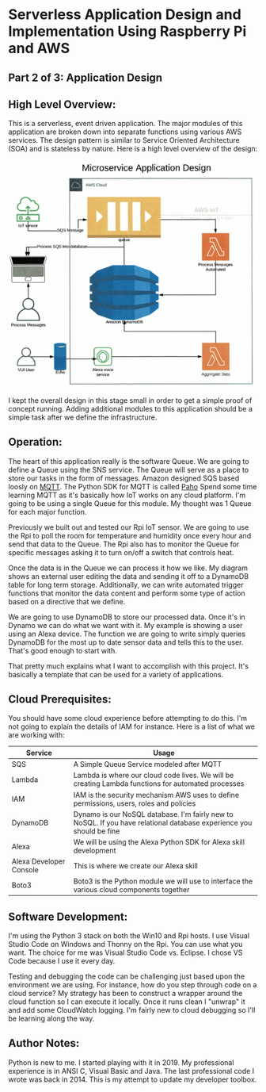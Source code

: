 # Serverless Application Design and Implementation Using Raspberry Pi and AWS
## Part 2 of 3: Application Design

## High Level Overview:
This is a serverless, event driven application. The major modules of this application are broken down into separate functions using various AWS services. The design pattern is similar to Service Oriented Architecture (SOA) and is stateless by nature. Here is a high level overview of the design:

![app-dev](images/app-design.jpg "app-dev")

I kept the overall design in this stage small in order to get a simple proof of concept running. Adding additional modules to this application should be a simple task after we define the infrastructure.

## Operation:
The heart of this application really is the software Queue. We are going to define a Queue using the SNS service. The Queue will serve as a place to store our tasks in the form of messages. Amazon designed SQS based loosly on [MQTT](http://mqtt.org/). The Python SDK for MQTT is called [Paho](http://pypi.org/project/paho-mqtt/) Spend some time learning MQTT as it's basically how IoT works on any cloud platform. I'm going to be using a single Queue for this module. My thought was 1 Queue for each major function.

Previously we built out and tested our Rpi IoT sensor. We are going to use the Rpi to poll the room for temperature and humidity once every hour and send that data to the Queue. The Rpi also has to monitor the Queue for specific messages asking it to turn on/off a switch that controls heat.

Once the data is in the Queue we can process it how we like. My diagram shows an external user editing the data and sending it off to a DynamoDB table for long term storage. Additionally, we can write automated trigger functions that monitor the data content and perform some type of action based on a directive that we define. 

We are going to use DynamoDB to store our processed data. Once it's in Dynamo we can do what we want with it. My example is showing a user using an Alexa device. The function we are going to write simply queries DynamoDB for the most up to date sensor data and tells this to the user. That's good enough to start with. 

That pretty much explains what I want to accomplish with this project. It's basically a template that can be used for a variety of applications. 

## Cloud Prerequisites:
You should have some cloud experience before attempting to do this. I'm not going to explain the details of IAM for instance. Here is a list of what we are working with:


| Service | Usage |
| --- | --- |
| SQS | A Simple Queue Service modeled after MQTT |
| Lambda | Lambda is where our cloud code lives. We will be creating Lambda functions for automated processes |
| IAM | IAM is the security mechanism AWS uses to define permissions, users, roles and policies |
| DynamoDB | Dynamo is our NoSQL database. I'm fairly new to NoSQL. If you have relational database experience you should be fine |
| Alexa | We will be using the Alexa Python SDK for Alexa skill development |
| Alexa Developer Console | This is where we create our Alexa skill |
| Boto3 | Boto3 is the Python module we will use to interface the various cloud components together |

## Software Development:
I'm using the Python 3 stack on both the Win10 and Rpi hosts. I use Visual Studio Code on Windows and Thonny on the Rpi. You can use what you want. The choice for me was Visual Studio Code vs. Eclipse. I chose VS Code because I use it every day.

Testing and debugging the code can be challenging just based upon the environment we are using. For instance, how do you step through code on a cloud service? My strategy has been to construct a wrapper around the cloud function so I can execute it locally. Once it runs clean I "unwrap" it and add some CloudWatch logging. I'm fairly new to cloud debugging so I'll be learning along the way.

## Author Notes:
Python is new to me. I started playing with it in 2019. My professional experience is in ANSI C, Visual Basic and Java. The last professional code I wrote was back in 2014. This is my attempt to update my developer toolbox.


